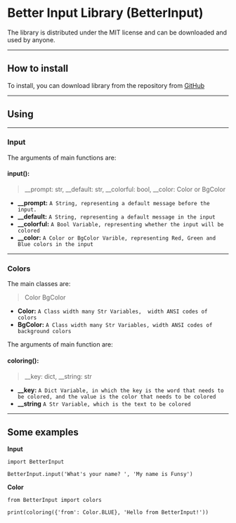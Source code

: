 # **Better Input Library (BetterInput)**

The library is distributed under the MIT license and can be downloaded and used by anyone.

----------


## How to install
To install, you can download library from the repository from [GitHub](https://github.com/FunsyCode/BetterInput.git)

----------

## Using

----------

### Input
The arguments of main functions are:

#### input():
>__prompt: str, __default: str, __colorful: bool, __color: Color or BgColor

- **__prompt:**     `A String, representing a default message before the input.`
- **__default:**    `A String, representing a default message in the input`
- **__colorful:**   `A Bool Variable, representing whether the input will be colored`
- **__color:**      `A Color or BgColor Varible, representing Red, Green and Blue colors in the input`

----------
### Colors

The main classes are:

>Color
BgColor

- **Color:**       `A Class width many Str Variables,  width ANSI codes of colors`
- **BgColor:**     `A Class width many Str Variables, width ANSI codes of background colors`

The arguments of main function are:

#### coloring():
>__key: dict, __string: str

- **__key:**      `A Dict Variable, in which the key is the word that needs to be colored, and the value is the color that needs to be colored`
- **__string**    `A Str Variable, which is the text to be colored`
----------
## Some examples

**Input**
    
    import BetterInput

    BetterInput.input('What's your name? ', 'My name is Funsy')
    
**Color**
    
    from BetterInput import colors
    
    print(coloring({'from': Color.BLUE}, 'Hello from BetterInput!'))


